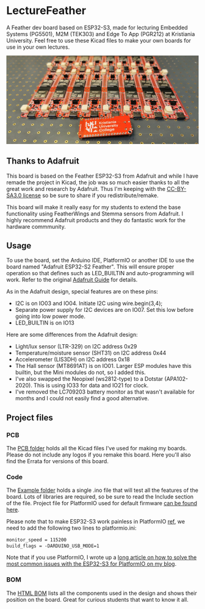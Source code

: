 # LectureFeather
A Feather dev board based on ESP32-S3, made for lecturing Embedded Systems (PG5501), M2M (TEK303) and Edge To App (PGR212) at Kristiania University. Feel free to use these Kicad files to make your own boards for use in your own lectures.

![First batch](./img/firstBatch.jpg)

## Thanks to Adafruit
This board is based on the Feather ESP32-S3 from Adafruit and while I have remade the project in Kicad, the job was so much easier thanks to all the great work and research by Adafruit. Thus I'm keeping with the [CC-BY-SA3.0 license](./license.txt) so be sure to share if you redistribute/remake.

This board will make it really easy for my students to extend the base functionality using FeatherWings and Stemma sensors from Adafruit. I highly recommend Adafruit products and they do fantastic work for the hardware commmunity.

## Usage
To use the board, set the Arduino IDE, PlatformIO or another IDE to use the board named "Adafruit ESP32-S2 Feather". This will ensure proper operation so that defines such as LED_BUILTIN and auto-programming will work. Refer to the original [Adafruit Guide](https://learn.adafruit.com/adafruit-esp32-s2-feather) for details.

As in the Adafruit design, special features are on these pins:
* I2C is on IO03 and IO04. Initiate I2C using wire.begin(3,4);
* Separate power supply for I2C devices are on IO07. Set this low before going into low power mode.
* LED_BUILTIN is on IO13

Here are some differences from the Adafruit design:

* Light/lux sensor (LTR-329) on I2C address 0x29
* Temperature/moisture sensor (SHT31) on I2C address 0x44
* Accelerometer (LIS3DH) on I2C address 0x18
* The Hall sensor (MT8691AT) is on IO01. Larger ESP modules have this builtin, but the Mini modules do not, so I added this.
* I've also swapped the Neopixel (ws2812-type) to a Dotstar (APA102-2020). This is using IO33 for data and IO21 for clock.
* I've removed the LC709203 battery monitor as that wasn't available for months and I could not easily find a good alternative.

## Project files

### PCB
The [PCB folder](./pcb) holds all the Kicad files I've used for making my boards. Please do not include any logos if you remake this board. Here you'll also find the Errata for versions of this board.

### Code
The [Example folder](./examples) holds a single .ino file that will test all the features of the board. Lots of libraries are required, so be sure to read the Include section of the file. Project file for PlatformIO used for default firmware [can be found here](https://github.com/jenschr/TestAll).

Please note that to make ESP32-S3 work painless in PlatformIO [ref](https://github.com/espressif/arduino-esp32/issues/6762#issuecomment-1182821492), we need to add the following two lines to platformio.ini:

    monitor_speed = 115200
    build_flags = -DARDUINO_USB_MODE=1
    
Note that if you use PlatformIO, I wrote up a [long article on how to solve the most common issues with the ESP32-S3 for PlatformIO on my blog](https://flashgamer.com/blog/comments/solving-platformio-issues-with-the-adafruit-feather-s3).

### BOM
The [HTML BOM](./bom) lists all the components used in the design and shows their position on the board. Great for curious students that want to know it all.
